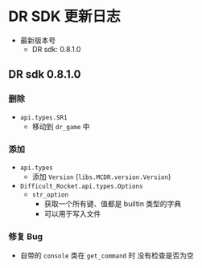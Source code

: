 
# DR SDK 更新日志

- 最新版本号
  - DR sdk: 0.8.1.0

## DR sdk 0.8.1.0

### 删除

- `api.types.SR1`
  - 移动到 `dr_game` 中

### 添加

- `api.types`
  - 添加 `Version` (`libs.MCDR.version.Version`)
- `Difficult_Rocket.api.types.Options`
  - `str_option`
    - 获取一个所有键、值都是 builtin 类型的字典
    - 可以用于写入文件

### 修复 Bug

- 自带的 `console` 类在 `get_command` 时 没有检查是否为空
